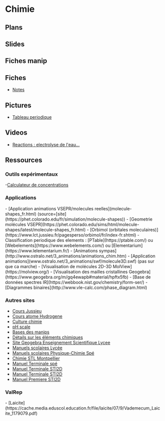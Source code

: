 <h1> Chimie </h1>

<h2> Plans </h2>

<h2> Slides </h2>

<h2> Fiches manip </h2>

<h2> Fiches </h2>

- [Notes](notes.docx)

<h2> Pictures </h2>

- [Tableau periodique](tableau_periodique-couleur.png)

<h2> Videos </h2>

- [Reactions : electrolyse de l'eau...](https://www.beautifulchemistry.net/reaction)


<h2> Ressources </h2>

<h3> Outils expérimentaux </h3>

-[Calculateur de concentrations](https://www.periodni.com/fr/preparation_des_solutions.php)

<h3> Applications </h3>
- [Application animations VSEPR/molecules reelles](molecule-shapes_fr.html) (source=[site](https://phet.colorado.edu/fr/simulation/molecule-shapes))
- [Geometrie molécules VSEPR](https://phet.colorado.edu/sims/html/molecule-shapes/latest/molecule-shapes_fr.html)
- [Orbimol (orbitales moleculaires)](https://www.lct.jussieu.fr/pagesperso/orbimol/fr/index-fr.shtml)
- Classification periodique des elements : [PTable](https://ptable.com/) ou [Webelements](https://www.webelements.com/) ou [Elementarium](https://www.lelementarium.fr/)
- [Animations sympas](http://www.ostralo.net/3_animations/animations_chim.htm)
- [Application animations](www.ostralo.net/3_animations/swf/molecule3D.swf) (pas sur que ca marche)
- [Visualisation de molécules 2D-3D MolView](https://molview.org/)
- [Visualisation des mailles cristallines Geogebra](https://www.geogebra.org/m/gq4ewapb#material/hpftx5fb)
- [Base de données spectres IR](https://webbook.nist.gov/chemistry/form-ser/)
- [Diagrammes binaires](http://www.vle-calc.com/phase_diagram.html)

<h3> Autres sites </h3>

- [Cours Jussieu](https://www.lct.jussieu.fr/pagesperso/chaquin/)
- [Cours atome Hydrogene](https://www.lct.jussieu.fr/pagesperso/chaquin/2.Atome_Hydrogene.pdf)
- [Culture chimie](http://culturesciences.chimie.ens.fr/)
- [pH scale](https://www.compoundchem.com/2015/07/09/ph-scale/)
- [Bases des manips](http://chimactiv.agroparistech.fr/fr/bases)
- [Détails sur les éléments chimiques](https://www.elementschimiques.fr/?fr)
- [Site Geogebra Enseignement Scientifique Lycee](https://www.geogebra.org/m/gq4ewapb)
- [Manuels scolaires Lycée](https://mesmanuels.fr/?version=acces-libre&discipline=physique-chimie)
- [Manuels scolaires Physique-Chimie Spé](https://manuelnumeriquemax.belin.education/#books)
- [Chimie STL Montpellier](https://spcl.ac-montpellier.fr/moodle/course/view.php?id=61)
- [Manuel Terminale spé](https://manuelnumeriquemax.belin.education/physique_chimie-terminale/topics/start)
- [Manuel Terminale STI2D](https://demo.libmanuels.fr/demo/9782206104980/specimen/0/?title=Physique%20-%20Chimie%20Tle%20STI2D%20(2020)&editor=Delagrave&version=2)
- [Manuel Terminale STI2D](https://mesmanuels.fr/acces-libre/9782016279427)
- [Manuel Premiere STI2D](https://mesmanuels.fr/acces-libre/9782017098324)


<h3> ValRep </h3>
- [Laicite](https://cache.media.eduscol.education.fr/file/laicite/07/9/Vademecum_Laicite_1179079.pdf)



